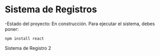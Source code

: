<h1> Sistema de Registros</h1>

-Estado del proyecto: En construcción.
Para ejecutar el sistema, debes poner:

```npm install react```

Sistema de Registro 2
